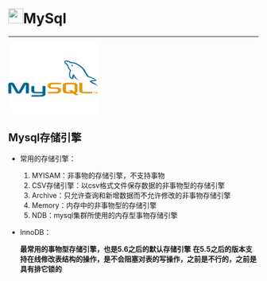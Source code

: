 # <img src="../../../images/icon/mysql.svg" width="30" height="30" />MySql

---

<img src="../../images/icon/mysql.svg" width="180" height="140" />

## Mysql存储引擎

* 常用的存储引擎：

    1. MYISAM：非事物的存储引擎，不支持事物
    2. CSV存储引擎：以csv格式文件保存数据的非事物型的存储引擎
    3. Archive：只允许查询和新增数据而不允许修改的非事物存储引擎
    4. Memory：内存中的非事物型的存储引擎
    5. NDB：mysql集群所使用的内存型事物存储引擎
    
* InnoDB：

    **最常用的事物型存储引擎，也是5.6之后的默认存储引擎**
    **在5.5之后的版本支持在线修改表结构的操作，是不会阻塞对表的写操作，之前是不行的，之前是	具有排它锁的**
